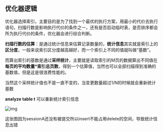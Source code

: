 ## 优化器逻辑

优化器选择索引，主要目的是为了找到一个最优的执行方案，用最小的代价去执行语句，扫描行数是影响执行代价的条件之一，还有是否启动临时表，是否排序都会所为执行代价的条件，优化器会进行综合判断。

**扫描行数的估算**：是通过统计信息来估算记录数量的，**统计信息**其实就是索引上的**区分度**，一般来说索引区分度越高越好，而一个索引上不同的值就叫做“基数”。

而算出索引的基数是通过**采样统计**，主要就是读取索引的M页的数据算出不同值在**每页的平均数量*索引总页数**，得到一个估算值，当然也可以全部扫描得到准确的基数值，但是这是很浪费性能的。

当然这个采样统计值也不是一直不变的，当变更数量超过1/N的时候就会重新统计基数

**analyze table t** 可以重新统计索引信息

![img](https://static001.geekbang.org/resource/image/1e/1e/1e5ba1c2934d3b2c0d96b210a27e1a1e.png)

这张图因为sessionA还没有被提交所以insert不能占用delete的空间，导致统计信息出错

